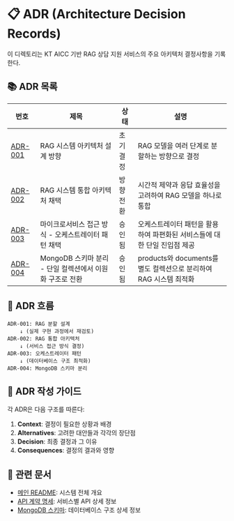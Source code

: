 # 📋 ADR (Architecture Decision Records)

이 디렉토리는 KT AICC 기반 RAG 상담 지원 서비스의 주요 아키텍처 결정사항을 기록한다.

## 📚 ADR 목록

| 번호 | 제목 | 상태 | 설명 |
|------|------|------|------|
| [ADR-001](./adr-001-rag-architecture-design.md) | RAG 시스템 아키텍처 설계 방향 | 초기 결정 | RAG 모델을 여러 단계로 분할하는 방향으로 결정 |
| [ADR-002](./adr-002-rag-integrated-architecture.md) | RAG 시스템 통합 아키텍처 채택 | 방향 전환 | 시간적 제약과 응답 효율성을 고려하여 RAG 모델을 하나로 통합 |
| [ADR-003](./adr-003-orchestrator-pattern.md) | 마이크로서비스 접근 방식 - 오케스트레이터 패턴 채택 | 승인됨 | 오케스트레이터 패턴을 활용하여 파편화된 서비스들에 대한 단일 진입점 제공 |
| [ADR-004](./adr-004-mongodb-schema-separation.md) | MongoDB 스키마 분리 - 단일 컬렉션에서 이원화 구조로 전환 | 승인됨 | products와 documents를 별도 컬렉션으로 분리하여 RAG 시스템 최적화 |

## 🔄 ADR 흐름

```
ADR-001: RAG 분할 설계
    ↓ (실제 구현 과정에서 재검토)
ADR-002: RAG 통합 아키텍처
    ↓ (서비스 접근 방식 결정)
ADR-003: 오케스트레이터 패턴
    ↓ (데이터베이스 구조 최적화)
ADR-004: MongoDB 스키마 분리
```

## 📝 ADR 작성 가이드

각 ADR은 다음 구조를 따른다:

1. **Context**: 결정이 필요한 상황과 배경
2. **Alternatives**: 고려한 대안들과 각각의 장단점
3. **Decision**: 최종 결정과 그 이유
4. **Consequences**: 결정의 결과와 영향

## 🔗 관련 문서

- [메인 README](../README.md): 시스템 전체 개요
- [API 계약 명세](../api-contracts.md): 서비스별 API 상세 정보
- [MongoDB 스키마](../mongodb_schema.md): 데이터베이스 구조 상세 정보
